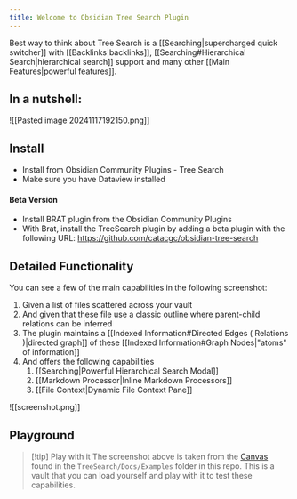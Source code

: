 ```yaml
---
title: Welcome to Obsidian Tree Search Plugin
---
```

Best way to think about Tree Search is a [[Searching|supercharged quick switcher]] with [[Backlinks|backlinks]], [[Searching#Hierarchical Search|hierarchical search]] support and many other [[Main Features|powerful features]].

## In a nutshell: 
![[Pasted image 20241117192150.png]]
## Install

- Install from Obsidian Community Plugins - Tree Search
- Make sure you have Dataview installed
#### Beta Version
- Install BRAT plugin from the Obsidian Community Plugins
- With Brat, install the TreeSearch plugin by adding a beta plugin with the following URL: https://github.com/catacgc/obsidian-tree-search


## Detailed Functionality

You can see a few of the main capabilities in the following screenshot: 
1. Given a list of files scattered across your vault
2. And given that these file use a classic outline where parent-child relations can be inferred
3. The plugin maintains a [[Indexed Information#Directed Edges ( Relations )|directed graph]] of these [[Indexed Information#Graph Nodes|"atoms" of information]]
4. And offers the following capabilities
	1. [[Searching|Powerful Hierarchical Search Modal]]
	2. [[Markdown Processor|Inline Markdown Processors]]
	3. [[File Context|Dynamic File Context Pane]]

![[screenshot.png]]

## Playground

> [!tip] Play with it
> The screenshot above is taken from the [Canvas](Canvas.md) found in the `TreeSearch/Docs/Examples` folder in this repo. This is a vault that you can load yourself and play with it to test these capabilities. 

